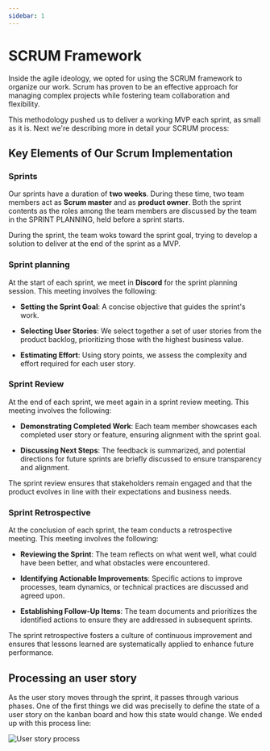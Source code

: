 ```yaml
---
sidebar: 1
---
```



# SCRUM Framework

Inside the agile ideology, we opted for using the SCRUM framework to organize our work. Scrum has proven to be an effective approach for managing complex projects while fostering team collaboration and flexibility. 

This methodology pushed us to deliver a working MVP each sprint, as small as it is. Next we're describing more in detail your SCRUM process:

## Key Elements of Our Scrum Implementation
### Sprints

Our sprints have a duration of **two weeks**. During these time, two team members act as **Scrum master** and as **product owner**. Both the sprint contents as the roles among the team members are discussed by the team in the SPRINT PLANNING, held before a sprint starts.

During the sprint, the team woks toward the sprint goal, trying to develop a solution to deliver at the end of the sprint as a MVP.

### Sprint planning
At the start of each sprint, we meet in **Discord** for the sprint planning session. This meeting involves the following:

- **Setting the Sprint Goal**: A concise objective that guides the sprint's work.

- **Selecting User Stories**: We select together a set of user stories from the product backlog, prioritizing those with the highest business value.

- **Estimating Effort**: Using story points, we assess the complexity and effort required for each user story.

### Sprint Review
At the end of each sprint, we meet again in a sprint review meeting. This meeting involves the following:

- **Demonstrating Completed Work**: Each team member showcases each completed user story or feature, ensuring alignment with the sprint goal.

- **Discussing Next Steps**: The feedback is summarized, and potential directions for future sprints are briefly discussed to ensure transparency and alignment.

The sprint review ensures that stakeholders remain engaged and that the product evolves in line with their expectations and business needs.

### Sprint Retrospective
At the conclusion of each sprint, the team conducts a retrospective meeting. This meeting involves the following:

- **Reviewing the Sprint**: The team reflects on what went well, what could have been better, and what obstacles were encountered.

- **Identifying Actionable Improvements**: Specific actions to improve processes, team dynamics, or technical practices are discussed and agreed upon.

- **Establishing Follow-Up Items**: The team documents and prioritizes the identified actions to ensure they are addressed in subsequent sprints.

The sprint retrospective fosters a culture of continuous improvement and ensures that lessons learned are systematically applied to enhance future performance.

## Processing an user story

As the user story moves through the sprint, it passes through various phases. One of the first things we did was preciselly to define the state of a user story on the kanban board and how this state would change. We ended up with this process line:

![User story process](/img/jira.png)